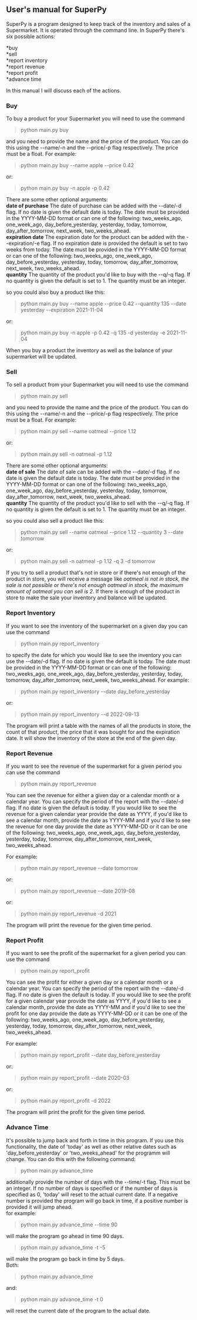 ## User's manual for SuperPy
  


SuperPy is a program designed to keep track of the inventory and sales of a Supermarket. It is operated through the command line. In SuperPy there's six possible actions:  

 *buy  
 *sell  
 *report inventory  
 *report revenue  
 *report profit  
 *advance time  

In this manual I will discuss each of the actions.

### Buy

To buy a product for your Supermarket you will need to use the command

> python main.py buy

and you need to provide the name and the price of the product. You can do this using the --name/-n and the --price/-p flag respectively. The price must be a float. For example:

> python main.py buy --name apple --price 0.42

or:

> python main.py buy -n apple -p 0.42

There are some other optional arguments:  
**date of purchase** The date of purchase can be added with the --date/-d flag. If no date is given the default date is today. The date must be provided in the YYYY-MM-DD format or can one of the following: two_weeks_ago, one_week_ago, day_before_yesterday, yesterday, today, tomorrow, day_after_tomorrow, next_week, two_weeks_ahead.  
**expiration date** The expiration date for the product can be added with the --expiration/-e flag. If no expiration date is provided the default is set to two weeks from today. The date must be provided in the YYYY-MM-DD format or can one of the following: two_weeks_ago, one_week_ago, day_before_yesterday, yesterday, today, tomorrow, day_after_tomorrow, next_week, two_weeks_ahead.  
**quantity** The quantity of the product you'd like to buy with the --q/-q flag. If no quantity is given the default is set to 1. The quantity must be an integer.  
  
so you could also buy a product like this:

> python main.py buy --name apple --price 0.42 --quantity 135 --date yesterday --expiration 2021-11-04

or:

> python main.py buy -n apple -p 0.42 -q 135 -d yesterday -e 2021-11-04

When you buy a product the inventory as well as the balance of your supermarket will be updated. 

### Sell

To sell a product from your Supermarket you will need to use the command

> python main.py sell

and you need to provide the name and the price of the product. You can do this using the --name/-n and the --price/-p flag respectively. The price must be a float. For example:

> python main.py sell --name oatmeal --price 1.12

or:

> python main.py sell -n oatmeal -p 1.12

There are some other optional arguments:  
**date of sale** The date of sale can be added with the --date/-d flag. If no date is given the default date is today. The date must be provided in the YYYY-MM-DD format or can one of the following: two_weeks_ago, one_week_ago, day_before_yesterday, yesterday, today, tomorrow, day_after_tomorrow, next_week, two_weeks_ahead.  
**quantity** The quantity of the product you'd like to sell with the --q/-q flag. If no quantity is given the default is set to 1. The quantity must be an integer.  
  
so you could also sell a product like this:

> python main.py sell --name oatmeal --price 1.12 --quantity 3 --date tomorrow

or:

> python main.py sell -n oatmeal -p 1.12 -q 3 -d tomorrow

If you try to sell a product that's not in store or if there's not enough of the product in store, you will receive a message like *oatmeal is not in stock, the sale is not possible* or *there's not enough oatmeal in stock, the maximum amount of oatmeal you can sell is 2*. If there is enough of the product in store to make the sale your inventory and balance will be updated.

### Report Inventory

If you want to see the inventory of the supermarket on a given day you can use the command

> python main.py report_inventory

to specify the date for which you would like to see the inventory you can use the --date/-d flag. If no date is given the default is today. The date must be provided in the YYYY-MM-DD format or can one of the following: two_weeks_ago, one_week_ago, day_before_yesterday, yesterday, today, tomorrow, day_after_tomorrow, next_week, two_weeks_ahead. For example:

> python main.py report_inventory --date day_before_yesterday

or:

> python main.py report_inventory --d 2022-09-13

The program will print a table with the names of all the products in store, the count of that product, the price that it was bought for and the expiration date. It will show the inventory of the store at the end of the given day.  

### Report Revenue

If you want to see the revenue of the supermarket for a given period you can use the command

> python main.py report_revenue

You can see the revenue for either a given day or a calendar month or a calendar year. You can specify the period of the report with the --date/-d flag. If no date is given the default is today. If you would like to see the revenue for a given calendar year provide the date as YYYY, if you'd like to see a calendar month, provide the date as YYYY-MM and if you'd like to see the revenue for one day provide the date as YYYY-MM-DD or it can be one of the following: two_weeks_ago, one_week_ago, day_before_yesterday, yesterday, today, tomorrow, day_after_tomorrow, next_week, two_weeks_ahead.  

For example:

> python main.py report_revenue --date tomorrow

or:

> python main.py report_revenue --date 2019-08

or:

> python main.py report_revenue -d 2021

The program will print the revenue for the given time period.  

### Report Profit

If you want to see the profit of the supermarket for a given period you can use the command

> python main.py report_profit

You can see the profit for either a given day or a calendar month or a calendar year. You can specify the period of the report with the --date/-d flag. If no date is given the default is today. If you would like to see the profit for a given calendar year provide the date as YYYY, if you'd like to see a calendar month, provide the date as YYYY-MM and if you'd like to see the profit for one day provide the date as YYYY-MM-DD or it can be one of the following: two_weeks_ago, one_week_ago, day_before_yesterday, yesterday, today, tomorrow, day_after_tomorrow, next_week, two_weeks_ahead.  

For example:

> python main.py report_profit --date day_before_yesterday

or:

> python main.py report_profit --date 2020-03

or:

> python main.py report_profit -d 2022

The program will print the profit for the given time period.  

### Advance Time 

It's possible to jump back and forth in time in this program. If you use this functionality, the date of 'today' as well as other relative dates such as 'day_before_yesterday' or 'two_weeks_ahead' for the programm will change. You can do this with the following command:

> python main.py advance_time

additionally provide the number of days with the --time/-t flag. This must be an integer. If no number of days is specified or if the number of days is specified as 0, 'today' will reset to the actual current date. If a negative number is provided the program will go back in time, if a positive number is provided it will jump ahead.  
for example:

> python main.py advance_time --time 90

will make the program go ahead in time 90 days.

> python main.py advance_time -t -5

will make the program go back in time by 5 days.  
Both:

> python main.py advance_time

and:

> python main.py advance_time -t 0

will reset the current date of the program to the actual date. 

